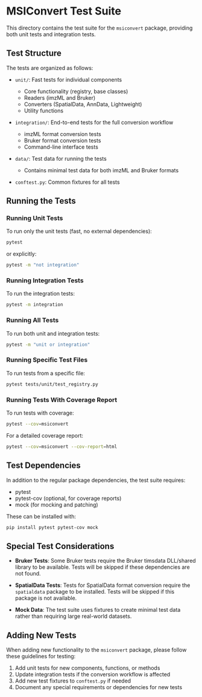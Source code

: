 # MSIConvert Test Suite

This directory contains the test suite for the `msiconvert` package, providing both unit tests and integration tests.

## Test Structure

The tests are organized as follows:

- `unit/`: Fast tests for individual components
  - Core functionality (registry, base classes)
  - Readers (imzML and Bruker)
  - Converters (SpatialData, AnnData, Lightweight)
  - Utility functions

- `integration/`: End-to-end tests for the full conversion workflow
  - imzML format conversion tests
  - Bruker format conversion tests
  - Command-line interface tests

- `data/`: Test data for running the tests
  - Contains minimal test data for both imzML and Bruker formats

- `conftest.py`: Common fixtures for all tests

## Running the Tests

### Running Unit Tests

To run only the unit tests (fast, no external dependencies):

```bash
pytest
```

or explicitly:

```bash
pytest -m "not integration"
```

### Running Integration Tests

To run the integration tests:

```bash
pytest -m integration
```

### Running All Tests

To run both unit and integration tests:

```bash
pytest -m "unit or integration"
```

### Running Specific Test Files

To run tests from a specific file:

```bash
pytest tests/unit/test_registry.py
```

### Running Tests With Coverage Report

To run tests with coverage:

```bash
pytest --cov=msiconvert
```

For a detailed coverage report:

```bash
pytest --cov=msiconvert --cov-report=html
```

## Test Dependencies

In addition to the regular package dependencies, the test suite requires:

- pytest
- pytest-cov (optional, for coverage reports)
- mock (for mocking and patching)

These can be installed with:

```bash
pip install pytest pytest-cov mock
```

## Special Test Considerations

- **Bruker Tests**: Some Bruker tests require the Bruker timsdata DLL/shared library to be available. Tests will be skipped if these dependencies are not found.

- **SpatialData Tests**: Tests for SpatialData format conversion require the `spatialdata` package to be installed. Tests will be skipped if this package is not available.

- **Mock Data**: The test suite uses fixtures to create minimal test data rather than requiring large real-world datasets.

## Adding New Tests

When adding new functionality to the `msiconvert` package, please follow these guidelines for testing:

1. Add unit tests for new components, functions, or methods
2. Update integration tests if the conversion workflow is affected
3. Add new test fixtures to `conftest.py` if needed
4. Document any special requirements or dependencies for new tests